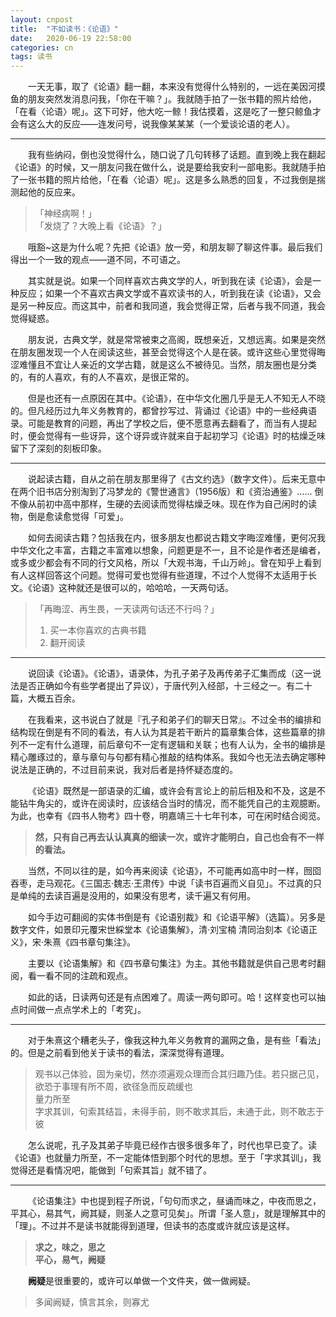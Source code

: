 ```yaml
---
layout: cnpost
title:  "不如读书：《论语》"
date:   2020-06-19 22:58:00
categories: cn
tags: 读书
---
```



&emsp;&emsp;一天无事，取了《论语》翻一翻，本来没有觉得什么特别的，一远在美因河摸鱼的朋友突然发消息问我，「你在干嘛？」。我就随手拍了一张书籍的照片给他，「在看〈论语〉呢」。这下可好，他大吃一鲸！我估摸着，这是吃了一整只鲸鱼才会有这么大的反应——连发问号，说我像某某某（一个爱谈论语的老人）。<br>


----------


&emsp;&emsp;我有些纳闷，倒也没觉得什么，随口说了几句转移了话题。直到晚上我在翻起《论语》的时候，又一朋友问我在做什么，说是要给我安利一部电影。我就随手拍了一张书籍的照片给他，「在看〈论语〉呢」。这是多么熟悉的回复，不过我倒是揣测起他的反应来。<br>

> 「神经病啊！」<br>
> 「发烧了？大晚上看《论语》？」

&emsp;&emsp;哦豁~这是为什么呢？先把《论语》放一旁，和朋友聊了聊这件事。最后我们得出一个一致的观点——道不同，不可语之。<br>

&emsp;&emsp;其实就是说。如果一个同样喜欢古典文学的人，听到我在读《论语》，会是一种反应；如果一个不喜欢古典文学或不喜欢读书的人，听到我在读《论语》，又会是另一种反应。而这其中，前者和我同道，我会觉得正常，后者与我不同道，我会觉得疑惑。<br>

&emsp;&emsp;朋友说，古典文学，就是常常被束之高阁，既想亲近，又想远离。如果是突然在朋友圈发现一个人在阅读这些，甚至会觉得这个人是在装。或许这些心里觉得晦涩难懂且不宜让人亲近的文学古籍，就是这么不被待见。当然，朋友圈也是分类的，有的人喜欢，有的人不喜欢，是很正常的。<br>

&emsp;&emsp;但是也还有一点原因在其中。《论语》，在中华文化圈几乎是无人不知无人不晓的。但凡经历过九年义务教育的，都曾抄写过、背诵过《论语》中的一些经典语录。可能是教育的问题，再出了学校之后，便不愿意再去翻看了，而当有人提起时，便会觉得有一些讶异，这个讶异或许就来自于起初学习《论语》时的枯燥乏味留下了深刻的刻板印象。<br>


----------

&emsp;&emsp;说起读古籍，自从之前在朋友那里得了《古文约选》（数字文件）。后来无意中在两个旧书店分别淘到了冯梦龙的《警世通言》（1956版）和《资治通鉴》…… 倒不像从前初中高中那样，生硬的去阅读而觉得枯燥乏味。现在作为自己闲时的读物，倒是愈读愈觉得「可爱」。<br>

&emsp;&emsp;如何去阅读古籍？包括我在内，很多朋友也都说古籍文字晦涩难懂，更何况我中华文化之丰富，古籍之丰富难以想象，问题更是不一，且不论是作者还是编者，或多或少都会有不同的行文风格，所以「大观书海，千山万岭」。曾在知乎上看到有人这样回答这个问题。觉得可爱也觉得有些道理，不过个人觉得不太适用于长文。《论语》这种就还是很可以的，哈哈哈，一天两句话。<br>

> 「再晦涩、再生畏，一天读两句话还不行吗？」<br>
> 1. 买一本你喜欢的古典书籍<br>
> 2. 翻开阅读<br>


----------

&emsp;&emsp;说回读《论语》。《论语》，语录体，为孔子弟子及再传弟子汇集而成（这一说法是否正确如今有些学者提出了异议），于唐代列入经部，十三经之一。有二十篇，大概五百余。<br>

&emsp;&emsp;在我看来，这书说白了就是『孔子和弟子们的聊天日常』。不过全书的编排和结构现在倒是有不同的看法，有人认为其是若干断片的篇章集合体，这些篇章的排列不一定有什么道理，前后章句不一定有逻辑和关联；也有人认为，全书的编排是精心雕琢过的，章与章句与句都有精心推敲的结构体系。我如今也无法去确定哪种说法是正确的，不过目前来说，我对后者是持怀疑态度的。<br>

&emsp;&emsp;《论语》既然是一部语录的汇编，或许会有言论上的前后相及和不及，这是不能钻牛角尖的，或许在阅读时，应该结合当时的情况，而不能凭自己的主观臆断。为此，也幸有《四书人物考》四十卷，明嘉靖三十七年刊本，可在闲时结合阅览。<br>

> **然，只有自己再去认认真真的细读一次，或许才能明白，自己也会有不一样的看法。**



&emsp;&emsp;当然，不同以往的是，如今再来阅读《论语》，不可能再如高中时一样，囫囵吞枣，走马观花。《三国志·魏志·王肃传》中说「读书百遍而义自见」。不过真的只是单纯的去读百遍是没用的，如果没有思考，读千遍又有何用。<br>

&emsp;&emsp;如今手边可翻阅的实体书倒是有《论语别裁》和《论语平解》（选篇）。另多是数字文件，如景印元覆宋世綵堂本《论语集解》，清·刘宝楠 清同治刻本《论语正义》，宋·朱熹《四书章句集注》。<br>

&emsp;&emsp;主要以《论语集解》和《四书章句集注》为主。其他书籍就是供自己思考时翻阅，看一看不同的注疏和观点。<br>

&emsp;&emsp;如此的话，日读两句还是有点困难了。周读一两句即可。哈！这样变也可以抽点时间做一点点学术上的「考究」。<br>


----------


&emsp;&emsp;对于朱熹这个糟老头子，像我这种九年义务教育的漏网之鱼，是有些「看法」的。但是之前看到他关于读书的看法，深深觉得有道理。<br>

> 观书以己体验，固为亲切，然亦须遍观众理而合其归趣乃佳。若只据己见，欲恐于事理有所不周，欲径急而反疏缓也<br>
> 量力所至<br>
> 字求其训，句索其结旨，未得手前，则不敢求其后，未通于此，则不敢志于彼<br>

&emsp;&emsp;怎么说呢，孔子及其弟子毕竟已经作古很多很多年了，时代也早已变了。读《论语》也就量力所至，不一定能体悟到那个时代的思想。至于「字求其训」，我觉得还是看情况吧，能做到「句索其旨」就不错了。<br>


----------


&emsp;&emsp;《论语集注》中也提到程子所说，「句句而求之，昼诵而味之，中夜而思之，平其心，易其气，阙其疑，则圣人之意可见矣」。所谓「圣人意」，就是理解其中的「理」。不过并不是读书就能得到道理，但读书的态度或许就应该是这样。<br>

> **求之，味之，思之**<br>
> **平心，易气，阙疑**<br>



&emsp;&emsp;**阙疑**是很重要的，或许可以单做一个文件夹，做一做阙疑。<br>

> 多闻阙疑，慎言其余，则寡尤
